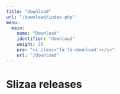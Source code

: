 ```yaml
---
title: "download"
url: "/download/index.php"
menu:
  main:
    name: "Download"
    identifier: "download"
    weight: 20
    pre: "<i class='fa fa-download'></i>" 
    url: "/download"   
---
```


<h1><b>Slizaa</b> releases</h1>

<div class="content">
<?php
 include("versions.php");
?>
</div>
